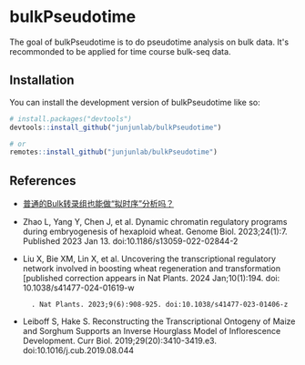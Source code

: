 
# bulkPseudotime

<!-- badges: start -->
<!-- badges: end -->

The goal of bulkPseudotime is to do pseudotime analysis on bulk data. It's recommonded to be applied for time course bulk-seq data.

## Installation

You can install the development version of bulkPseudotime like so:

``` r
# install.packages("devtools")
devtools::install_github("junjunlab/bulkPseudotime")

# or
remotes::install_github("junjunlab/bulkPseudotime")
```

## References

- [普通的Bulk转录组也能做“拟时序”分析吗？](https://mp.weixin.qq.com/s/Y203ep6cpR6DyTjoMKgflA)
- Zhao L, Yang Y, Chen J, et al. Dynamic chromatin regulatory programs during embryogenesis of hexaploid wheat. Genome Biol. 2023;24(1):7. Published 2023 Jan 13. doi:10.1186/s13059-022-02844-2
        
        
        
        
- Liu X, Bie XM, Lin X, et al. Uncovering the transcriptional regulatory network involved in boosting wheat regeneration and transformation [published correction appears in Nat Plants. 2024 Jan;10(1):194. doi: 10.1038/s41477-024-01619-w
        
        
        
        . Nat Plants. 2023;9(6):908-925. doi:10.1038/s41477-023-01406-z
        
                       
- Leiboff S, Hake S. Reconstructing the Transcriptional Ontogeny of Maize and Sorghum Supports an Inverse Hourglass Model of Inflorescence Development. Curr Biol. 2019;29(20):3410-3419.e3. doi:10.1016/j.cub.2019.08.044
        
        
        
        

